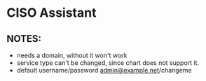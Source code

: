 # CISO Assistant

## NOTES:

* needs a domain, without it won't work
* service type can't be changed, since chart does not support it.
* default username/password admin@example.net/changeme
